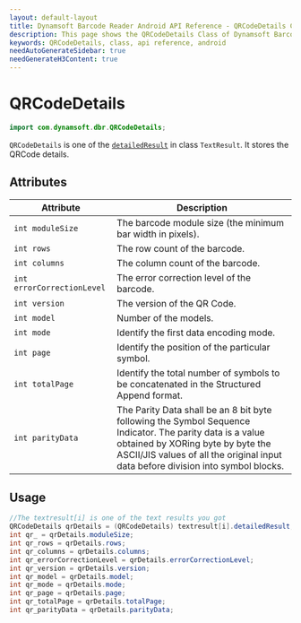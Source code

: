```yaml
---
layout: default-layout
title: Dynamsoft Barcode Reader Android API Reference - QRCodeDetails Class
description: This page shows the QRCodeDetails Class of Dynamsoft Barcode Reader for Android SDK.
keywords: QRCodeDetails, class, api reference, android
needAutoGenerateSidebar: true
needGenerateH3Content: true
---
```



# QRCodeDetails

```java
import com.dynamsoft.dbr.QRCodeDetails;
```

`QRCodeDetails` is one of the [`detailedResult`](class-TextResult.md#detailedresult) in class `TextResult`. It stores the QRCode details.

## Attributes
  
| Attribute | Description |
|---------- | ---- |
| `int moduleSize` | The barcode module size (the minimum bar width in pixels). |
| `int rows`| The row count of the barcode.   |
| `int columns` | The column count of the barcode. |
| `int errorCorrectionLevel` | The error correction level of the barcode.   |
| `int version` | The version of the QR Code. |
| `int model` | Number of the models. |
| `int mode` | Identify the first data encoding mode. |
| `int page` | Identify the position of the particular symbol. |
| `int totalPage` | Identify the total number of symbols to be concatenated in the Structured Append format. |
| `int parityData` | The Parity Data shall be an 8 bit byte following the Symbol Sequence Indicator. The parity data is a value obtained by XORing byte by byte the ASCII/JIS values of all the original input data before division into symbol blocks. |

## Usage

```java
//The textresult[i] is one of the text results you got  
QRCodeDetails qrDetails = (QRCodeDetails) textresult[i].detailedResult;
int qr_ = qrDetails.moduleSize;
int qr_rows = qrDetails.rows;
int qr_columns = qrDetails.columns;
int qr_errorCorrectionLevel = qrDetails.errorCorrectionLevel;
int qr_version = qrDetails.version;
int qr_model = qrDetails.model;
int qr_mode = qrDetails.mode;
int qr_page = qrDetails.page;
int qr_totalPage = qrDetails.totalPage;
int qr_parityData = qrDetails.parityData;
```
